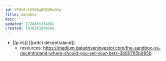 ```yaml
---
id: YFHt8rlK50BgDGEXMxDCw
title: Sandbox
desc: ''
updated: 1728865334962
created: 1638301898588
---
```




- [[p.vs]] [[prdct.decentraland]] 
  - resources:  https://medium.datadriveninvestor.com/the-sandbox-vs-decentraland-where-should-you-set-your-bets-3b80785b985b

